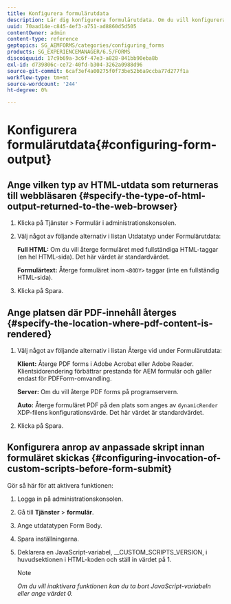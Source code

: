 ```yaml
---
title: Konfigurera formulärutdata
description: Lär dig konfigurera formulärutdata. Om du vill konfigurera formulärutdata och aktivera funktionen använder du de anpassade skripten innan formuläret skickas.
uuid: 70aad14e-c845-4ef3-a751-ad8860d5d505
contentOwner: admin
content-type: reference
geptopics: SG_AEMFORMS/categories/configuring_forms
products: SG_EXPERIENCEMANAGER/6.5/FORMS
discoiquuid: 17c9b69a-3c6f-47e3-a828-841bb90eba8b
exl-id: d739806c-ce72-40fd-b304-3262a0988d96
source-git-commit: 6caf3ef4a00275f0f73be52b6a9ccba77d277f1a
workflow-type: tm+mt
source-wordcount: '244'
ht-degree: 0%

---
```


# Konfigurera formulärutdata{#configuring-form-output}

## Ange vilken typ av HTML-utdata som returneras till webbläsaren {#specify-the-type-of-html-output-returned-to-the-web-browser}

1. Klicka på Tjänster > Formulär i administrationskonsolen.
1. Välj något av följande alternativ i listan Utdatatyp under Formulärutdata:

   **Full HTML:** Om du vill återge formuläret med fullständiga HTML-taggar (en hel HTML-sida). Det här värdet är standardvärdet.

   **Formulärtext:** Återge formuläret inom `<BODY>` taggar (inte en fullständig HTML-sida).

1. Klicka på Spara.

## Ange platsen där PDF-innehåll återges {#specify-the-location-where-pdf-content-is-rendered}

1. Välj något av följande alternativ i listan Återge vid under Formulärutdata:

   **Klient:** Återge PDF forms i Adobe Acrobat eller Adobe Reader. Klientsidorendering förbättrar prestanda för AEM formulär och gäller endast för PDFForm-omvandling.

   **Server:** Om du vill återge PDF forms på programservern.

   **Auto:** Återge formuläret PDF på den plats som anges av `dynamicRender` XDP-filens konfigurationsvärde. Det här värdet är standardvärdet.

1. Klicka på Spara.

## Konfigurera anrop av anpassade skript innan formuläret skickas {#configuring-invocation-of-custom-scripts-before-form-submit}

Gör så här för att aktivera funktionen:

1. Logga in på administrationskonsolen.
1. Gå till **Tjänster** > **formulär**.
1. Ange utdatatypen Form Body.
1. Spara inställningarna.
1. Deklarera en JavaScript-variabel, __CUSTOM_SCRIPTS_VERSION, i huvudsektionen i HTML-koden och ställ in värdet på 1.

   >[!NOTE]
   >
   >*Om du vill inaktivera funktionen kan du ta bort JavaScript-variabeln eller ange värdet 0.*
